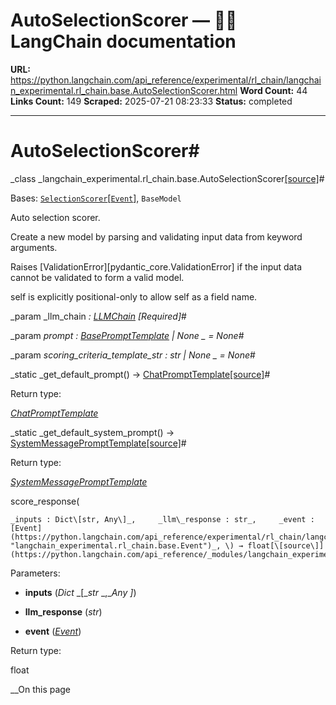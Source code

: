 # AutoSelectionScorer — 🦜🔗 LangChain  documentation

**URL:** https://python.langchain.com/api_reference/experimental/rl_chain/langchain_experimental.rl_chain.base.AutoSelectionScorer.html
**Word Count:** 44
**Links Count:** 149
**Scraped:** 2025-07-21 08:23:33
**Status:** completed

---

# AutoSelectionScorer\#

_class _langchain\_experimental.rl\_chain.base.AutoSelectionScorer[\[source\]](https://python.langchain.com/api_reference/_modules/langchain_experimental/rl_chain/base.html#AutoSelectionScorer)\#     

Bases: [`SelectionScorer`](https://python.langchain.com/api_reference/experimental/rl_chain/langchain_experimental.rl_chain.base.SelectionScorer.html#langchain_experimental.rl_chain.base.SelectionScorer "langchain_experimental.rl_chain.base.SelectionScorer")\[[`Event`](https://python.langchain.com/api_reference/experimental/rl_chain/langchain_experimental.rl_chain.base.Event.html#langchain_experimental.rl_chain.base.Event "langchain_experimental.rl_chain.base.Event")\], `BaseModel`

Auto selection scorer.

Create a new model by parsing and validating input data from keyword arguments.

Raises \[ValidationError\]\[pydantic\_core.ValidationError\] if the input data cannot be validated to form a valid model.

self is explicitly positional-only to allow self as a field name.

_param _llm\_chain _: [LLMChain](https://python.langchain.com/api_reference/langchain/chains/langchain.chains.llm.LLMChain.html#langchain.chains.llm.LLMChain "langchain.chains.llm.LLMChain")_ _\[Required\]_\#     

_param _prompt _: [BasePromptTemplate](https://python.langchain.com/api_reference/core/prompts/langchain_core.prompts.base.BasePromptTemplate.html#langchain_core.prompts.base.BasePromptTemplate "langchain_core.prompts.base.BasePromptTemplate") | None_ _ = None_\#     

_param _scoring\_criteria\_template\_str _: str | None_ _ = None_\#     

_static _get\_default\_prompt\(\) → [ChatPromptTemplate](https://python.langchain.com/api_reference/core/prompts/langchain_core.prompts.chat.ChatPromptTemplate.html#langchain_core.prompts.chat.ChatPromptTemplate "langchain_core.prompts.chat.ChatPromptTemplate")[\[source\]](https://python.langchain.com/api_reference/_modules/langchain_experimental/rl_chain/base.html#AutoSelectionScorer.get_default_prompt)\#     

Return type:     

[_ChatPromptTemplate_](https://python.langchain.com/api_reference/core/prompts/langchain_core.prompts.chat.ChatPromptTemplate.html#langchain_core.prompts.chat.ChatPromptTemplate "langchain_core.prompts.chat.ChatPromptTemplate")

_static _get\_default\_system\_prompt\(\) → [SystemMessagePromptTemplate](https://python.langchain.com/api_reference/core/prompts/langchain_core.prompts.chat.SystemMessagePromptTemplate.html#langchain_core.prompts.chat.SystemMessagePromptTemplate "langchain_core.prompts.chat.SystemMessagePromptTemplate")[\[source\]](https://python.langchain.com/api_reference/_modules/langchain_experimental/rl_chain/base.html#AutoSelectionScorer.get_default_system_prompt)\#     

Return type:     

[_SystemMessagePromptTemplate_](https://python.langchain.com/api_reference/core/prompts/langchain_core.prompts.chat.SystemMessagePromptTemplate.html#langchain_core.prompts.chat.SystemMessagePromptTemplate "langchain_core.prompts.chat.SystemMessagePromptTemplate")

score\_response\(

    _inputs : Dict\[str, Any\]_,     _llm\_response : str_,     _event : [Event](https://python.langchain.com/api_reference/experimental/rl_chain/langchain_experimental.rl_chain.base.Event.html#langchain_experimental.rl_chain.base.Event "langchain_experimental.rl_chain.base.Event")_, \) → float[\[source\]](https://python.langchain.com/api_reference/_modules/langchain_experimental/rl_chain/base.html#AutoSelectionScorer.score_response)\#     

Parameters:     

  * **inputs** \(_Dict_ _\[__str_ _,__Any_ _\]_\)

  * **llm\_response** \(_str_\)

  * **event** \([_Event_](https://python.langchain.com/api_reference/experimental/rl_chain/langchain_experimental.rl_chain.base.Event.html#langchain_experimental.rl_chain.base.Event "langchain_experimental.rl_chain.base.Event")\)

Return type:     

float

__On this page